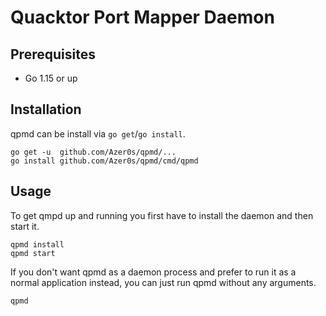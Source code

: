 # Quacktor Port Mapper Daemon

## Prerequisites

* Go 1.15 or up

## Installation

qpmd can be install via `go get`/`go install`.

```
go get -u  github.com/Azer0s/qpmd/...
go install github.com/Azer0s/qpmd/cmd/qpmd
```

## Usage 

To get qmpd up and running you first have to install the daemon and then start it.
```
qpmd install
qpmd start
```

If you don't want qpmd as a daemon process and prefer to run it as a normal application instead, you can just run qpmd without any arguments.

```
qpmd
```
